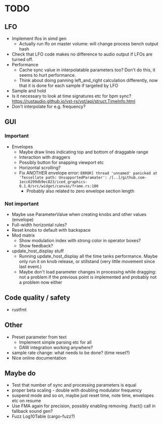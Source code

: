 # TODO

## LFO

* Implement lfos in simd gen
  * Actually run lfo on master volume: will change process bench output hash
* Check that LFO code makes no difference to audio output if LFOs are turned
  off.
* Performance
  * Cache sync value in interpolatable parameters too? Don't do this, it seems
    to hurt performance.
  * Think about doing panning left_and_right calculation differently, now that
    it is done for each sample if targeted by LFO
* Sample and hold
* Is it necessary to look at time signatures etc for bpm sync?
  https://rustaudio.github.io/vst-rs/vst/api/struct.TimeInfo.html
* Don't interpolate for e.g. frequency?

## GUI

### Important

* Envelopes
  * Maybe draw lines indicating top and bottom of draggable range
  * Interaction with draggers
  * Possibly button for snapping viewport etc
  * Horizontal scrolling?
  * Fix ANOTHER envelope error:
    `ERROR] thread 'unnamed' panicked at 'Tessellate path: UnsupportedParamater': /[..]/github.com-1ecc6299db9ec823/iced_graphics-0.1.0/src/widget/canvas/frame.rs:100`
    * Probably also related to zero envelope section length

### Not important

* Maybe use ParameterValue when creating knobs and other values (envelope)
* Full-width horizontal rules?
* Reset knobs to default with backspace
* Mod matrix
  * Show modulation index with strong color in operator boxes?
  * Show feedback?
* update_host_display stuff
  * Running update_host_display all the time tanks performance. Maybe only run
    it on knob release, or stillstand (very little movement since last event.)
  * Maybe don't load parameter changes in processing while dragging: not a
    problem if the previous point is implemented and probably not a problem
    now either

## Code quality / safety

* rustfmt

## Other

* Preset parameter from text
  * Implement simple parsing etc for all
  * DAW integration working anywhere?
* sample rate change: what needs to be done? (time reset?)
* Nice online documentation

## Maybe do

* Test that number of sync and processing parameters is equal
* proper beta scaling - double with doubling modulator frequency
* suspend mode and so on, maybe just reset time, note time, envelopes etc on resume
* Use FMA again for precision, possibly enabling removing .fract() call
  in fallback sound gen?
* Fuzz Log10Table (cargo-fuzz?)
